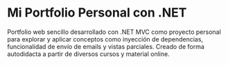 # Mi Portfolio Personal con .NET

Portfolio web sencillo desarrollado con .NET MVC como proyecto personal para explorar y aplicar conceptos como inyección de dependencias, funcionalidad de envío de emails y vistas parciales. Creado de forma autodidacta a partir de diversos cursos y material online.

